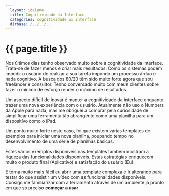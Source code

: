 ```yaml
---
  layout: ideiame
  title: Cognitividade da Interface
  categories: cognitividade ux interface
  dirbase: /../../..
---
```


# {{ page.title }}

Nos últimos dias tenho observado muito sobre a cognitividade da interface. Trata-se de fazer menos e criar mais resultados. Como os sistemas podem impedir o usuário de realizar a sua tarefa impondo um processo árduo e nada cognitivo. A busca dos 80/20 têm sido muito forte agora que sou freelancer e consultor. Tenho conversado muito com meus clientes sobre fazer o mínimo de esforço render o máximo de resultados.

Um aspecto difícil de inovar é manter a cognitividade da interface enquanto trazer uma nova experiência com o usuário. Atualmente não uso o Numbers da Apple para nada, mas me obriguei a comprar pela curiosidade de simplificar uma ferramenta tão abrangente como uma planilha para um dispositívo como o iPad.

Um ponto muito forte neste caso, foi que existem várias templates de exemplos para iniciar uma nova planilha, poupando tempo no desenvolvimento de uma série de planilhas básicas.

Estes vários exemplos disponíveis nas templates também mostram a riqueza das funcionalidades disponíveis. Estas estratégias enriquecem muito o produto final (Aplicativo) e satisfação do usuário (Eu).

E torna muito mais fácil eu abrir uma template complexa e ir alterando para testar do que assistir um vídeo com as funcionalidades disponíveis. Consigo me familiarizar com a ferramenta através de um ambiente já pronto em que só preciso **começar a usar**.
